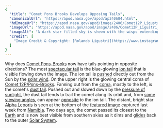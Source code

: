```yaml
---
{
  "title": "Comet Pons Brooks Develops Opposing Tails",
  "canonicalUrl": "https://apod.nasa.gov/apod/ap240604.html",
  "hdImageUrl": "https://apod.nasa.gov/apod/image/2406/Comet12P_Ligustri_1601.jpg",
  "imageUrl": "https://apod.nasa.gov/apod/image/2406/Comet12P_Ligustri_960.jpg",
  "imageAlt": "A dark star filled sky is shown with the wisps extending the length of the image. The wisps are the two tails of Comet 12P. A particularly bright star is visible near the bottom of the frame. Please see the explanation for more detailed information.",
  "credit": [
    "Image Credit & Copyright: [Rolando Ligustri](https://www.instagram.com/rolandoligustri/) & Lukas Demetz"
  ]
}
---
```


Why does [Comet Pons-Brooks](https://spaceplace.nasa.gov/comets/) now have tails pointing in opposite directions? The most [spectacular tail](https://apod.nasa.gov/apod/ap210308.html) is the blue-glowing [ion tail](https://astronomy.swin.edu.au/cosmos/c/Cometary+Gas+Tail) that is visible flowing down the image. The ion tail is [pushed](https://apod.nasa.gov/apod/ap220110.html) directly out from the Sun by the [solar wind](https://science.nasa.gov/resource/the-solar-wind-across-our-solar-system/). On the upper right is the glowing central coma of [Comet 12P/Pons–Brooks](https://en.wikipedia.org/wiki/12P/Pons%E2%80%93Brooks). Fanning out from the [coma](https://en.wikipedia.org/wiki/Coma_\(comet\)), mostly to the left, is the comet's [dust tail](https://astronomy.swin.edu.au/cosmos/C/Cometary+Dust+Tail). Pushed out and slowed down by the [pressure of sunlight](https://en.wikipedia.org/wiki/Poynting%E2%80%93Robertson_effect), the dust tail tends to trail the comet along its orbit and, from [some viewing angles](https://spaceplace.nasa.gov/comets/en/anatomy-of-a-comet.en.jpg), can appear [opposite](https://apod.nasa.gov/apod/ap190624.html) to the ion tail. The distant, bright star [Alpha Leporis](https://en.wikipedia.org/wiki/Alpha_Leporis) is seen at the bottom of the [featured image](https://www.facebook.com/photo/?fbid=8297831726911868&set=a.100321199996336) captured last week from [Namibia](https://en.wikipedia.org/wiki/Namibia). Two days ago, the comet passed its closest to the [Earth](https://apod.nasa.gov/apod/ap220206.html) and is now best visible from southern skies as it dims and [glides](https://youtu.be/L9mrTdYhOHg) back to the outer [Solar System](https://apod.nasa.gov/apod/ap220911.html).
